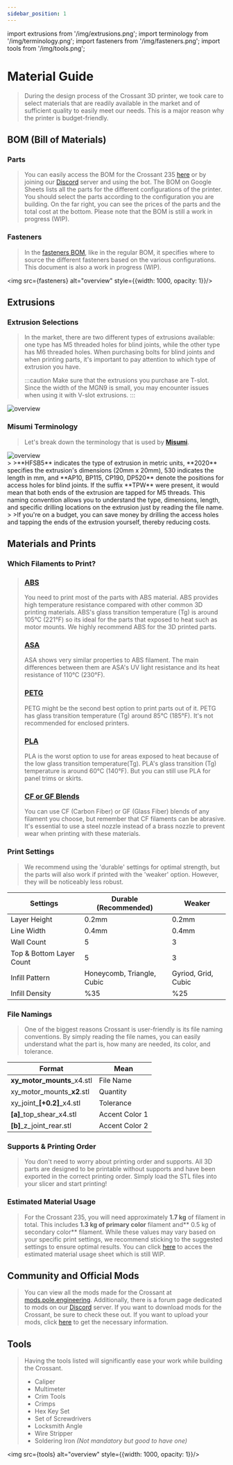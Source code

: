 ```yaml
---
sidebar_position: 1
---
```


import extrusions from '/img/extrusions.png';
import terminology from '/img/terminology.png';
import fasteners from '/img/fasteners.png';
import tools from '/img/tools.png';

# Material Guide
>During the design process of the Crossant 3D printer, we took care to select materials that are readily available in the market and of sufficient quality to easily meet our needs. This is a major reason why the printer is budget-friendly.

## BOM (Bill of Materials)

### Parts
>You can easily access the BOM for the Crossant 235 [here](https://docs.google.com/spreadsheets/d/1u00vXnCiODAP5KC5nTiRgINJnbgC2SU4T4h_pg1mv24/edit?gid=0#gid=0) or by joining our [Discord](https://discord.gg/poleengineering) server and using the bot. The BOM on Google Sheets lists all the parts for the different configurations of the printer. You should select the parts according to the configuration you are building. On the far right, you can see the prices of the parts and the total cost at the bottom. Please note that the BOM is still a work in progress (WIP).

### Fasteners
>In the [fasteners BOM](https://docs.google.com/spreadsheets/d/1u00vXnCiODAP5KC5nTiRgINJnbgC2SU4T4h_pg1mv24/edit?gid=67070895#gid=67070895), like in the regular BOM, it specifies where to source the different fasteners based on the various configurations. This document is also a work in progress (WIP).
>
><div style={{textAlign: 'center'}}>
  <img src={fasteners} alt="overview" style={{width: 1000, opacity: 1}}/>
</div>

## Extrusions

### Extrusion Selections
>In the market, there are two different types of extrusions available: one type has M5 threaded holes for blind joints, while the other type has M6 threaded holes. When purchasing bolts for blind joints and when printing parts, it's important to pay attention to which type of extrusion you have.
>
>:::caution
Make sure that the extrusions you purchase are T-slot. Since the width of the MGN9 is small, you may encounter issues when using it with V-slot extrusions.
:::
<div style={{textAlign: 'center'}}>
  <img src={extrusions} alt="overview" style={{width: 1000, opacity: 1}}/>
</div>


### Misumi Terminology
>Let's break down the terminology that is used by **[Misumi](https://us.misumi-ec.com/)**.
<div style={{textAlign: 'center'}}>
  <img src={terminology} alt="overview" style={{width: 1000, opacity: 1}}/>
</div>
>
>**HFSB5** indicates the type of extrusion in metric units, **2020** specifies the extrusion's dimensions (20mm x 20mm), 530 indicates the length in mm, and **AP10, BP115, CP190, DP520** denote the positions for access holes for blind joints. If the suffix **TPW** were present, it would mean that both ends of the extrusion are tapped for M5 threads. This naming convention allows you to understand the type, dimensions, length, and specific drilling locations on the extrusion just by reading the file name.
>
>If you're on a budget, you can save money by drilling the access holes and tapping the ends of the extrusion yourself, thereby reducing costs.

## Materials and Prints

### Which Filaments to Print?
> ### [ABS](https://en.wikipedia.org/wiki/Acrylonitrile_butadiene_styrene)
>You need to print most of the parts with ABS material. ABS provides high temperature resistance compared with other common 3D printing materials. ABS's glass transition temperature (Tg)  is around 105°C (221°F) so its ideal for the parts that exposed to heat such as motor mounts. We highly recommend ABS for the 3D printed parts.
> ### [ASA](https://en.wikipedia.org/wiki/Acrylonitrile_butadiene_styrene)
>ASA shows very similar properties to ABS filament. The main differences between them are ASA's UV light resistance and its heat resistance of 110°C (230°F).
> ### [PETG](https://en.wikipedia.org/wiki/Polyethylene_terephthalate)
>PETG might be the second best option to print parts out of it. PETG has glass transition temperature (Tg) around 85°C (185°F). It's not recommended for enclosed printers.
> ### [PLA](https://en.wikipedia.org/wiki/Polylactic_acid)
>PLA is the worst option to use for areas exposed to heat because of the low glass transition temperature(Tg). PLA's glass transition (Tg) temperature is around 60°C (140°F). But you can still use PLA for panel trims or skirts.
> ### [CF or GF Blends](https://en.wikipedia.org/wiki/Carbon_fibers)
>You can use CF (Carbon Fiber) or GF (Glass Fiber) blends of any filament you choose, but remember that CF filaments can be abrasive. It's essential to use a steel nozzle instead of a brass nozzle to prevent wear when printing with these materials.

### Print Settings
>We recommend using the 'durable' settings for optimal strength, but the parts will also work if printed with the 'weaker' option. However, they will be noticeably less robust.
<table>
  <thead>
    <tr>
      <th>Settings</th>
      <th>Durable (Recommended)</th>
      <th>Weaker</th>
    </tr>
  </thead>
  <tbody>
    <tr>
      <td>Layer Height</td>
      <td>0.2mm</td>
      <td>0.2mm</td>
    </tr>
    <tr>
      <td>Line Width</td>
      <td>0.4mm</td>
      <td>0.4mm</td>
    </tr>
    <tr>
      <td>Wall Count</td>
      <td>5</td>
      <td>3</td>
    </tr>
    <tr>
      <td>Top &amp; Bottom Layer Count</td>
      <td>5</td>
      <td>3</td>
    </tr>
    <tr>
      <td>Infill Pattern</td>
      <td>Honeycomb, Triangle, Cubic</td>
      <td>Gyriod, Grid, Cubic</td>
    </tr>
    <tr>
      <td>Infill Density</td>
      <td>%35</td>
      <td>%25</td>
    </tr>
  </tbody>
</table>

### File Namings
>One of the biggest reasons Crossant is user-friendly is its file naming conventions. By simply reading the file names, you can easily understand what the part is, how many are needed, its color, and tolerance.
<table>
  <thead>
    <tr>
      <th>Format</th>
      <th>Mean</th>
    </tr>
  </thead>
  <tbody>
    <tr>
      <td>
        <strong style={{ color: "#ffb201" }}>xy_motor_mounts</strong>_x4.stl
      </td>
      <td>File Name</td>
    </tr>
    <tr>
      <td>
        xy_motor_mounts_<strong style={{ color: "#ffb201" }}>x2</strong>.stl
      </td>
      <td>Quantity</td>
    </tr>
    <tr>
     <td>
       xy_joint_<strong style={{ color: "#ffb201" }}>[+0.2]</strong>_x4.stl
      </td>
      <td>Tolerance</td>
    </tr>
    <td>
        <strong style={{ color: "#ffb201" }}>[a]</strong>_top_shear_x4.stl
      </td>
      <td>Accent Color 1</td>
    <tr>
      <td>
        <strong style={{ color: "#ffb201" }}>[b]</strong>_z_joint_rear.stl
      </td>
      <td>Accent Color 2</td>
    </tr>
  </tbody>
</table>

### Supports & Printing Order
>You don't need to worry about printing order and supports. All 3D parts are designed to be printable without supports and have been exported in the correct printing order. Simply load the STL files into your slicer and start printing!

### Estimated Material Usage
>For the Crossant 235, you will need approximately **1.7 kg** of filament in total. This includes **1.3 kg of primary color** filament and** 0.5 kg of secondary color** filament. While these values may vary based on your specific print settings, we recommend sticking to the suggested settings to ensure optimal results. You can click [here](https://docs.google.com/spreadsheets/d/1RtJ5HZQiUQ9FG7aCbiwWdeYn1X8yEAY99f9AgUKDLBo/edit?usp=sharing) to acces the estimated material usage sheet which is still WIP.

## Community and Official Mods
>You can view all the mods made for the Crossant at [mods.pole.engineering](https://mods.pole.engineering). Additionally, there is a forum page dedicated to mods on our [Discord](https://https:discord.gg/poleengineering) server. If you want to download mods for the Crossant, be sure to check these out. If you want to upload your mods, click [here](https://mods.pole.engineering/upload) to get the necessary information.

## Tools
> Having the tools listed will significantly ease your work while building the Crossant.
> - Caliper
> - Multimeter
> - Crim Tools
> - Crimps
> - Hex Key Set
> - Set of Screwdrivers
> - Locksmith Angle
> - Wire Stripper
> - Soldering Iron _(Not mandatory but good to have one)_
> 
> <div style={{textAlign: 'center'}}>
  <img src={tools} alt="overview" style={{width: 1000, opacity: 1}}/>
</div>




